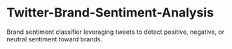 # Twitter-Brand-Sentiment-Analysis
 Brand sentiment classifier leveraging tweets to detect positive, negative, or neutral sentiment toward brands.
